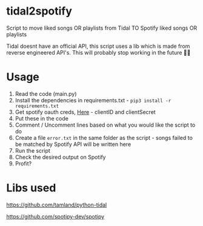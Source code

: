 # tidal2spotify
Script to move liked songs OR playlists from Tidal TO Spotify liked songs OR playlists

Tidal doesnt have an official API, this script uses a lib which is made from reverse engineered API's. This will probably stop working in the future 🤷‍♂️

# Usage
1. Read the code (main.py)
2. Install the dependencies in requirements.txt - ```pip3 install -r requirements.txt```
3. Get spotify oauth creds, [Here](https://developer.spotify.com/) - clientID and clientSecret
4. Put these in the code
5. Comment / Uncomment lines based on what you would like the script to do
6. Create a file ```error.txt``` in the same folder as the script - songs failed to be matched by Spotify API will be written here
7. Run the script
8. Check the desired output on Spotify
9. Profit?

# Libs used
https://github.com/tamland/python-tidal

https://github.com/spotipy-dev/spotipy


